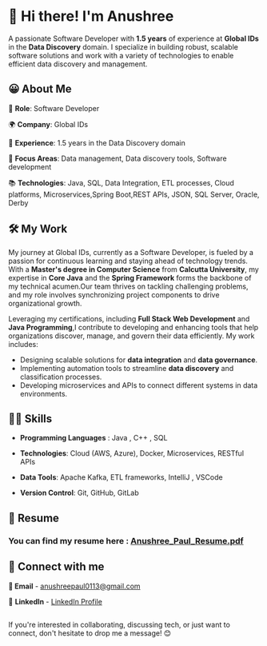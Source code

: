 # 👋 Hi there! I'm Anushree
A passionate Software Developer with **1.5 years** of experience at **Global IDs** in the **Data Discovery** domain. I specialize in building robust, scalable software solutions and work with a variety of technologies to enable efficient data discovery and management.

## 😀 About Me

🔧 **Role**: Software Developer

🌍 **Company**: Global IDs

📅 **Experience**: 1.5 years in the Data Discovery domain

🎯 **Focus Areas**: Data management, Data discovery tools, Software development

📚 **Technologies**: Java, SQL, Data Integration, ETL processes, Cloud platforms, Microservices,Spring Boot,REST APIs, JSON, SQL Server, Oracle, Derby


## 🛠️ My Work

My journey at Global IDs, currently as a Software Developer, is fueled by a passion for continuous learning and staying ahead of technology trends. With a **Master's degree in Computer Science** from **Calcutta University**, my expertise in **Core Java** and the **Spring Framework** forms the backbone of my technical acumen.Our team thrives on tackling challenging problems, and my role involves synchronizing project components to drive organizational growth. 

Leveraging my certifications, including **Full Stack Web Development** and **Java Programming**,I contribute to developing and enhancing tools that help organizations discover, manage, and govern their data efficiently. My work includes:

- Designing scalable solutions for **data integration** and **data governance**.
- Implementing automation tools to streamline **data discovery** and classification processes.
- Developing microservices and APIs to connect different systems in data environments.
  


## 🧑‍💻 Skills

  - **Programming Languages** : Java , C++ , SQL
    
  - **Technologies**: Cloud (AWS, Azure), Docker, Microservices, RESTful APIs
    
  - **Data Tools**: Apache Kafka, ETL frameworks, IntelliJ , VSCode
    
  - **Version Control**: Git, GitHub, GitLab


## 📝 Resume

### You can find my resume here : [Anushree_Paul_Resume.pdf](https://github.com/user-attachments/files/17800024/Anushree_Paul_Resume.pdf)

## 📮 Connect with me

**📧 Email** - [anushreepaul0113@gmail.com](mailto:anushreepaul0113@gmail.com)

:round_pushpin: **LinkedIn** - [LinkedIn Profile](https://www.linkedin.com/in/anushree-paul9913/)

## 
If you're interested in collaborating, discussing tech, or just want to connect, don't hesitate to drop me a message! 😊
